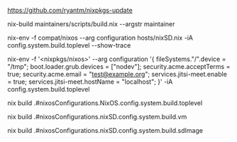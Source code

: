 https://github.com/ryantm/nixpkgs-update

nix-build maintainers/scripts/build.nix --argstr maintainer <name>

nix-env -f compat/nixos --arg configuration hosts/nixSD.nix -iA config.system.build.toplevel --show-trace


nix-env -f '<nixpkgs/nixos>' --arg configuration '{ fileSystems."/".device = "/tmp"; boot.loader.grub.devices = ["nodev"]; security.acme.acceptTerms = true; security.acme.email = "test@example.org"; services.jitsi-meet.enable = true; services.jitsi-meet.hostName = "localhost"; }' -iA config.system.build.toplevel


nix build .#nixosConfigurations.NixOS.config.system.build.toplevel

nix build .#nixosConfigurations.nixSD.config.system.build.vm

nix build .#nixosConfigurations.nixSD.config.system.build.sdImage

